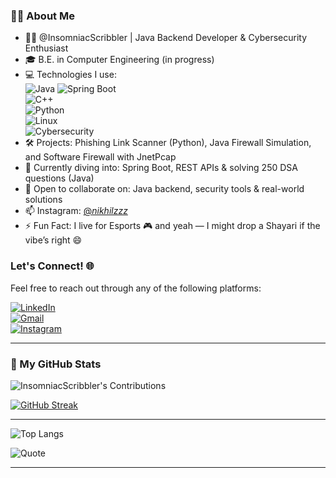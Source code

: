 ### 🙋‍♂️ About Me

- 👨‍💻 @InsomniacScribbler | Java Backend Developer & Cybersecurity Enthusiast
- 🎓 B.E. in Computer Engineering (in progress)
- 💻 Technologies I use:  
  ![Java](https://img.shields.io/badge/Java-007396?style=for-the-badge&logo=java&logoColor=white) ![Spring Boot](https://img.shields.io/badge/Spring_Boot-6DB33F?style=for-the-badge&logo=spring-boot&logoColor=white)  
  ![C++](https://img.shields.io/badge/C++-00599C?style=for-the-badge&logo=c%2B%2B&logoColor=white)  
  ![Python](https://img.shields.io/badge/Python-3776AB?style=for-the-badge&logo=python&logoColor=white)  
  ![Linux](https://img.shields.io/badge/Linux-FCC624?style=for-the-badge&logo=linux&logoColor=white)  
  ![Cybersecurity](https://img.shields.io/badge/Cybersecurity-%F0%9F%94%92-blue?style=for-the-badge)
- 🛠️ Projects: Phishing Link Scanner (Python), Java Firewall Simulation, and Software Firewall with JnetPcap
- 🌱 Currently diving into: Spring Boot, REST APIs & solving 250 DSA questions (Java)
- 🤝 Open to collaborate on: Java backend, security tools & real-world solutions
- 📫 Instagram: [@_nikhilzzz_](https://instagram.com/_nikhilzzz_)
- ⚡ Fun Fact: I live for Esports 🎮 and yeah — I might drop a Shayari if the vibe’s right 😄

### Let's Connect! 🌐

Feel free to reach out through any of the following platforms:

[![LinkedIn](https://img.shields.io/badge/LinkedIn-blue?style=for-the-badge&logo=linkedin&logoColor=white)](https://linkedin.com/in/nikhil-singh-776045259)  
[![Gmail](https://img.shields.io/badge/Gmail-D14836?style=for-the-badge&logo=gmail&logoColor=white)](mailto:singhnikhilsingh21@gmail.com)  
[![Instagram](https://img.shields.io/badge/Instagram-E4405F?style=for-the-badge&logo=instagram&logoColor=white)](https://instagram.com/_nikhilzzz_)

---

### 🚀 My GitHub Stats

![InsomniacScribbler's Contributions](https://github-readme-stats.vercel.app/api?username=InsomniacScribbler&show_icons=true&count_private=true&include_all_commits=true&hide=issues&custom_title=Total%20Contributions&theme=radical)

[![GitHub Streak](https://streak-stats.demolab.com?user=InsomniacScribbler&theme=radical)](https://github.com/InsomniacScribbler)

---

![Top Langs](https://github-readme-stats.vercel.app/api/top-langs/?username=InsomniacScribbler&layout=compact&theme=radical)

![Quote](https://quotes-github-readme.vercel.app/api?type=horizontal&theme=tokyonight)

---

<!---
InsomniacScribbler/InsomniacScribbler is a ✨ special ✨ repository because its `README.md` (this file) appears on your GitHub profile.
You can click the Preview link to take a look at your changes.
--->
